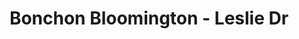 ---
layout: place
title: "Bonchon Bloomington - Leslie Dr"
permalink: /illinois/bloomington/bonchon-bloomington-leslie-dr.html
stateAbbr: IL
stateName: Illinois
cityName: Bloomington
place_id: ChIJS63N1wB7C4gRj_co_-NdxlE
photos:
  - name: >-
      places/ChIJS63N1wB7C4gRj_co_-NdxlE/photos/AeeoHcKd2kVcprnf-x7HDtTdF_3zswTqPeqjHDKKX8ggJXQljK8lMWBXbyyaFGuOk6Q_UBLDAvCP6e4aGmHFk3ROf2JMJDVVACH2sTyrmcYKmB9JsoEyzfZSjST8Ypv8cMJWlse65yeWmItfyWFKqpyYBmN9DcoJsGP0FhgBvvNVnuy51hqfX8tIeQN5OP79xIo56jZ6OJvDetbXYDUwjJjcqV-IT0usIgJUPNRxK_c2TTYVOkdJIV1-C7zHy7X0fXfkDl4P7uI0tBern5uCFUZlKMxUFGJRN1rXBau3Z3iMT3qpC6KNvScDAv-YJvRRjlHQspyJnj8eDGcikofv8LzmY2QWlE7x5I5HO8VP-r2XtfX3tNamqRIWRGS1Xoe38hLaasGTt0nKPda2ARJRENaOfnNYlL3aICT8d9lR3b1bdyrcL-y8
    widthPx: 4800
    heightPx: 3614
    authorAttributions:
      - displayName: Glenn Harbin
        uri: https://maps.google.com/maps/contrib/109712155117931764173
        photoUri: >-
          https://lh3.googleusercontent.com/a-/ALV-UjV0EF54C8VDV43tIJX5mTFFPhcgUkgjpNviw3eowk2JyiG8nYTZDw=s100-p-k-no-mo
    flagContentUri: >-
      https://www.google.com/local/imagery/report/?cb_client=maps_api_places.places_api&image_key=!1e10!2sCIHM0ogKEICAgICTn_m7iQE&hl=en-US
    googleMapsUri: >-
      https://www.google.com/maps/place//data=!3m4!1e2!3m2!1sCIHM0ogKEICAgICTn_m7iQE!2e10!4m2!3m1!1s0x880b7b00d7cdad4b:0x51c65de3ff28f78f
  - name: >-
      places/ChIJS63N1wB7C4gRj_co_-NdxlE/photos/AeeoHcJhw4Xw6QmkliMDzDiFZYKDDm5M4VBVR15LrgLuOxywjsMBDTs9Usr3_ZaVagFbvsyJ58UImQTNsKkAVBKwnwjr9MggvyTdmuHO44iy75GGfmKMVo-2TDw9UBxHu37uL8ex4k0o78Cjt6KkvFuSGGrIypYqV5M5UQlrXFmZ7eiDztwExOqVvdHcAdZoFbU6BvchVkiY9pjT0nkxAdffJGo5ur3tyXWWfCqm_XCUDfhzMh3eisbhUktI_DCq4RzFZ-DoHPKhrK9KhZlm8VN4qKBDr4-16M6V1USrzXPyvpfT8A
    widthPx: 800
    heightPx: 800
    authorAttributions:
      - displayName: Bonchon Bloomington - Leslie Dr
        uri: https://maps.google.com/maps/contrib/113927145781400154027
        photoUri: >-
          https://lh3.googleusercontent.com/a-/ALV-UjVJ0nWZgoI70cYnmP-vRxSj64JYc8M5uoG5_nH5dqJbcjCc6JZx=s100-p-k-no-mo
    flagContentUri: >-
      https://www.google.com/local/imagery/report/?cb_client=maps_api_places.places_api&image_key=!1e10!2sAF1QipOEy3PX8MAS3yGEWMFJI_U3OonWzrRWnlDa6qnB&hl=en-US
    googleMapsUri: >-
      https://www.google.com/maps/place//data=!3m4!1e2!3m2!1sAF1QipOEy3PX8MAS3yGEWMFJI_U3OonWzrRWnlDa6qnB!2e10!4m2!3m1!1s0x880b7b00d7cdad4b:0x51c65de3ff28f78f
  - name: >-
      places/ChIJS63N1wB7C4gRj_co_-NdxlE/photos/AeeoHcJ9EAkMgWPiBA3hC0BvQnWNfsee6xcybrNl44pQdGAxZd8Jo1-KqRY-2n7OuEOwc1WeCJPVCXtuk23UjPsS9HT4l8xAvCC-Q2XhbM_fB8F_hCvq6SEMnLeiDJKEbFCD1PmQ5ZKBzmfz4fbHYTorvGRgp14cczBH9auMrcPUfeQKCxWYxGngIIStGzciFBe4TXl-FO0KXUcm9EmuIfqJUUSqLCfHuMKcKVTIFJsgDgS-ryqI4NhYnkSafIHIqI9dwDtpbMpZoL8JVdjvV6GSjSvm1obBbTnPxtv2o2cutfxWQw
    widthPx: 1232
    heightPx: 693
    authorAttributions:
      - displayName: Bonchon Bloomington - Leslie Dr
        uri: https://maps.google.com/maps/contrib/113927145781400154027
        photoUri: >-
          https://lh3.googleusercontent.com/a-/ALV-UjVJ0nWZgoI70cYnmP-vRxSj64JYc8M5uoG5_nH5dqJbcjCc6JZx=s100-p-k-no-mo
    flagContentUri: >-
      https://www.google.com/local/imagery/report/?cb_client=maps_api_places.places_api&image_key=!1e10!2sAF1QipNceZ9Gghn5fC8dzhUs2Bc0q6SBIIll-RxG2B0t&hl=en-US
    googleMapsUri: >-
      https://www.google.com/maps/place//data=!3m4!1e2!3m2!1sAF1QipNceZ9Gghn5fC8dzhUs2Bc0q6SBIIll-RxG2B0t!2e10!4m2!3m1!1s0x880b7b00d7cdad4b:0x51c65de3ff28f78f
  - name: >-
      places/ChIJS63N1wB7C4gRj_co_-NdxlE/photos/AeeoHcJNzA8j7doEGC23lpbNZY2BNSDnxGgki7TO8dbKzvsrHtRgqkJLx_UqVdKcaTGjq7RRAmxRY5uxqeG16vUO3L11Qjbkig4hhYY0vpG3o9VQEYIIVyP6dgSEKZRFeq_dfS8ZAsA1aHQ42n66S7vndXyp4McnrBkXra3BLYCIKaHtbuBZ9mju9APbLDrarC4PbGeSNbUCSX2BusaCdPQj2z6dei-8_RcwNnwZ2xfscMPCqLZnKzbi44sRoLgPH8VjEv69kTA5E68iNbSMP309nS_9-fSvuk0Xl4iJnwDYFdI4DA
    widthPx: 800
    heightPx: 800
    authorAttributions:
      - displayName: Bonchon Bloomington - Leslie Dr
        uri: https://maps.google.com/maps/contrib/113927145781400154027
        photoUri: >-
          https://lh3.googleusercontent.com/a-/ALV-UjVJ0nWZgoI70cYnmP-vRxSj64JYc8M5uoG5_nH5dqJbcjCc6JZx=s100-p-k-no-mo
    flagContentUri: >-
      https://www.google.com/local/imagery/report/?cb_client=maps_api_places.places_api&image_key=!1e10!2sAF1QipOQuFVhnNGMH60Ky5Mj3OLp92tIKhSW9P3pI5xF&hl=en-US
    googleMapsUri: >-
      https://www.google.com/maps/place//data=!3m4!1e2!3m2!1sAF1QipOQuFVhnNGMH60Ky5Mj3OLp92tIKhSW9P3pI5xF!2e10!4m2!3m1!1s0x880b7b00d7cdad4b:0x51c65de3ff28f78f
  - name: >-
      places/ChIJS63N1wB7C4gRj_co_-NdxlE/photos/AeeoHcJDbW--eyb0LybAXduHJT6Qg4bJWwzEJ9OTJxVEyQkxs76eObl7_C8EvwnYfgFspICCMpYCLEtK1te8PJNd2bop88T_RZHYWcNxzLJcwMpW5O5deIEujxu1flaCMMTJN16BS5VaYhIwJ_Ji_VKwA5MGW9B9nQKHLvTTcmL-H9jZR6OHUQMbhcoZn4_NKxrAupulKSbfHSmrIzar_4ux_mDh3lYm-cHoknBpIBfOzLMeQ97ie0K7gI_sVLG0av_miDB6vY8ogoFEvRwjoWhb3lWP1P1VqZUMo4BNFw8zfP7CvQ
    widthPx: 800
    heightPx: 800
    authorAttributions:
      - displayName: Bonchon Bloomington - Leslie Dr
        uri: https://maps.google.com/maps/contrib/113927145781400154027
        photoUri: >-
          https://lh3.googleusercontent.com/a-/ALV-UjVJ0nWZgoI70cYnmP-vRxSj64JYc8M5uoG5_nH5dqJbcjCc6JZx=s100-p-k-no-mo
    flagContentUri: >-
      https://www.google.com/local/imagery/report/?cb_client=maps_api_places.places_api&image_key=!1e10!2sAF1QipN9Afnx3GmgY7frr3eQTahdLNEMY2pyiTG-g0bv&hl=en-US
    googleMapsUri: >-
      https://www.google.com/maps/place//data=!3m4!1e2!3m2!1sAF1QipN9Afnx3GmgY7frr3eQTahdLNEMY2pyiTG-g0bv!2e10!4m2!3m1!1s0x880b7b00d7cdad4b:0x51c65de3ff28f78f
  - name: >-
      places/ChIJS63N1wB7C4gRj_co_-NdxlE/photos/AeeoHcI5rbcyMPSdgrMSvcoLje3RqugEyLEZYSpOOT09a2CvSjemUYQvGAoJjpvXq5jO2fB3resAiFyHzi3SDoJcBrX6rtumDppxQkbOLbgY4JulIgCn68HfBpNW3V7dErLLfOqLqMmfOup0SppCYsD-tBO_z5esclvAFHjrsCt_2hOrkttw0ivUJbT22a6JxFaeti4xcf-Wu7b2SIku7Y9nQbpzZCAKxZEuOy2_U8cxAjYolDrkvn0Kzf0j73HeZLukhCgGWxWd3xNG1TO2L7f_fZ_z_3ej3ZomjdjAVOpd52VsZQ
    widthPx: 1600
    heightPx: 1067
    authorAttributions:
      - displayName: Bonchon Bloomington - Leslie Dr
        uri: https://maps.google.com/maps/contrib/113927145781400154027
        photoUri: >-
          https://lh3.googleusercontent.com/a-/ALV-UjVJ0nWZgoI70cYnmP-vRxSj64JYc8M5uoG5_nH5dqJbcjCc6JZx=s100-p-k-no-mo
    flagContentUri: >-
      https://www.google.com/local/imagery/report/?cb_client=maps_api_places.places_api&image_key=!1e10!2sAF1QipMtbufdpNtZWtwM0MNdOvkJt1Ygx3vNKbk6NJAu&hl=en-US
    googleMapsUri: >-
      https://www.google.com/maps/place//data=!3m4!1e2!3m2!1sAF1QipMtbufdpNtZWtwM0MNdOvkJt1Ygx3vNKbk6NJAu!2e10!4m2!3m1!1s0x880b7b00d7cdad4b:0x51c65de3ff28f78f
  - name: >-
      places/ChIJS63N1wB7C4gRj_co_-NdxlE/photos/AeeoHcLsXlJnK5nRY8GwVls91vzYdCliagq7zz6aHTvDYkCFWCqCM26ytmIoEFn5EjXwkJ8f1sQTFQ6s-B5uI-NNKekGV-6vhhtwzr44u2Q5iUiJeEdQEou0EXSDkF_nojJKdI7fUvpMO2rHDGCL8kFkgB6mjav0hCcylZrdaK7xhYa5Ouh9fjJicyFsjtu2EzsQhMsLDKUMJZLeojynnKmfLzg7GYUB-gAagizHiIZbE4ysATyXbJVTcuNC5QrmCcOJHOjhSdNvICHN4ilpJz2K7BglsXIBc52BsTtewn-SNa3RPQ
    widthPx: 800
    heightPx: 800
    authorAttributions:
      - displayName: Bonchon Bloomington - Leslie Dr
        uri: https://maps.google.com/maps/contrib/113927145781400154027
        photoUri: >-
          https://lh3.googleusercontent.com/a-/ALV-UjVJ0nWZgoI70cYnmP-vRxSj64JYc8M5uoG5_nH5dqJbcjCc6JZx=s100-p-k-no-mo
    flagContentUri: >-
      https://www.google.com/local/imagery/report/?cb_client=maps_api_places.places_api&image_key=!1e10!2sAF1QipMVHWarXK-DTDjID96eOUISyK3orvWW2VRyrHuD&hl=en-US
    googleMapsUri: >-
      https://www.google.com/maps/place//data=!3m4!1e2!3m2!1sAF1QipMVHWarXK-DTDjID96eOUISyK3orvWW2VRyrHuD!2e10!4m2!3m1!1s0x880b7b00d7cdad4b:0x51c65de3ff28f78f
  - name: >-
      places/ChIJS63N1wB7C4gRj_co_-NdxlE/photos/AeeoHcLy8tfE2TPD0-IxYWfxz8iuN1zBpXozYxcgpjo-Yg2PZ4RI38_OzAii0Ddp4JGeI5oW31-9RgSk8tQKn8TRvQ9AyBGPN2IxM7qpAcuRN1xPxhgR41AjH4CmwKaRAkVkwaBau0treMAXsr8A1PxOJjR1HFkP3JYSx1cMQbLID9lVwNdrtjRemo16NJZrSNxehlo6nuLBP5ElgUO0dgizvIp6eLdfCpqIe7zLQsKwBLykOTscwXKIAsaVdTT1siiUgOIGLr2dJ_NGfE1Ln52R050xvmBqXf8i-mVNXbRb7hM2hA
    widthPx: 800
    heightPx: 800
    authorAttributions:
      - displayName: Bonchon Bloomington - Leslie Dr
        uri: https://maps.google.com/maps/contrib/113927145781400154027
        photoUri: >-
          https://lh3.googleusercontent.com/a-/ALV-UjVJ0nWZgoI70cYnmP-vRxSj64JYc8M5uoG5_nH5dqJbcjCc6JZx=s100-p-k-no-mo
    flagContentUri: >-
      https://www.google.com/local/imagery/report/?cb_client=maps_api_places.places_api&image_key=!1e10!2sAF1QipOjUdG-RJ2gilleA7V_-Oglsv3ygQjcWrJHQ8Pa&hl=en-US
    googleMapsUri: >-
      https://www.google.com/maps/place//data=!3m4!1e2!3m2!1sAF1QipOjUdG-RJ2gilleA7V_-Oglsv3ygQjcWrJHQ8Pa!2e10!4m2!3m1!1s0x880b7b00d7cdad4b:0x51c65de3ff28f78f
  - name: >-
      places/ChIJS63N1wB7C4gRj_co_-NdxlE/photos/AeeoHcLOLI7DKR6CX7mYBRCvME0TwgSvf4ZkKBYPqAarwnX7QU5nOXJlK9uNr2gqSEyi3sli9Tb7r7rKwV_yr4CwhyGdYLsMniXuBD3i_sVL1OGHRXojzIhosJDRUpE--jJeM49A-dFP95GQ-e3Q-Sm8GQVOCVfEKec2hLM9Y44LBgTGxgkG_I0HhGFHs8YA4fR6OaQx2EkiX-FiCKjzNpK8iugHkuVoIYaFujf43ZnoqVh8BtR4vZ7OzpSPyD4A4NNZxXlEhDQWZ_1HYbPcbBo49WKfnssUnRF2carl5DZQ3EEcMA
    widthPx: 800
    heightPx: 800
    authorAttributions:
      - displayName: Bonchon Bloomington - Leslie Dr
        uri: https://maps.google.com/maps/contrib/113927145781400154027
        photoUri: >-
          https://lh3.googleusercontent.com/a-/ALV-UjVJ0nWZgoI70cYnmP-vRxSj64JYc8M5uoG5_nH5dqJbcjCc6JZx=s100-p-k-no-mo
    flagContentUri: >-
      https://www.google.com/local/imagery/report/?cb_client=maps_api_places.places_api&image_key=!1e10!2sAF1QipPnlPNvNKHfGfTa79yPJfW8f_MVojiWSNFXpX5K&hl=en-US
    googleMapsUri: >-
      https://www.google.com/maps/place//data=!3m4!1e2!3m2!1sAF1QipPnlPNvNKHfGfTa79yPJfW8f_MVojiWSNFXpX5K!2e10!4m2!3m1!1s0x880b7b00d7cdad4b:0x51c65de3ff28f78f
  - name: >-
      places/ChIJS63N1wB7C4gRj_co_-NdxlE/photos/AeeoHcIWf4Yg1yCHjXN894x2oIBCcHuNvfJdmevtLyWsWuDc7MzPq3EhjNz5B8FdIW6sojrQl6om-RuAZmkV8-pa2U6179Er4b-6QsVU9cjZajLu01FNzLwKAWZ3HJugHtqfmRKhbIkRH0Cwb46R0wLe4bqgoZIC-lQ0p1qGvxcy4nLYmH3cBVmMEz7cOvkaJ70Qm6n24YQLaoUj0JyUMqYAx743gmG_r7ykBLH6oTTfTrkCS4hGo6pyZTMvl35PrGLYdk4ESeWRxricYcGma2grpVxhC2XZbPUp7RrY5XqiFxXKLQ
    widthPx: 800
    heightPx: 800
    authorAttributions:
      - displayName: Bonchon Bloomington - Leslie Dr
        uri: https://maps.google.com/maps/contrib/113927145781400154027
        photoUri: >-
          https://lh3.googleusercontent.com/a-/ALV-UjVJ0nWZgoI70cYnmP-vRxSj64JYc8M5uoG5_nH5dqJbcjCc6JZx=s100-p-k-no-mo
    flagContentUri: >-
      https://www.google.com/local/imagery/report/?cb_client=maps_api_places.places_api&image_key=!1e10!2sAF1QipMoKopQLCctJMFsB31UTfYEe927vXCnLxQPul0v&hl=en-US
    googleMapsUri: >-
      https://www.google.com/maps/place//data=!3m4!1e2!3m2!1sAF1QipMoKopQLCctJMFsB31UTfYEe927vXCnLxQPul0v!2e10!4m2!3m1!1s0x880b7b00d7cdad4b:0x51c65de3ff28f78f
address: 1413 Leslie Dr, Bloomington, IL 61704, USA
street: 1413 Leslie Dr
city: Bloomington
state: IL
zip: '61704'
country: USA
neighborhood: null
latitude: '40.501253'
longitude: '-88.903584'
accessibility_options:
  wheelchairAccessibleParking: true
  wheelchairAccessibleEntrance: true
  wheelchairAccessibleRestroom: true
  wheelchairAccessibleSeating: true
business_status: OPERATIONAL
name: Bonchon Bloomington - Leslie Dr
google_maps_links:
  directionsUri: >-
    https://www.google.com/maps/dir//''/data=!4m7!4m6!1m1!4e2!1m2!1m1!1s0x880b7b00d7cdad4b:0x51c65de3ff28f78f!3e0
  placeUri: https://maps.google.com/?cid=5892500396280706959
  writeAReviewUri: >-
    https://www.google.com/maps/place//data=!4m3!3m2!1s0x880b7b00d7cdad4b:0x51c65de3ff28f78f!12e1
  reviewsUri: >-
    https://www.google.com/maps/place//data=!4m4!3m3!1s0x880b7b00d7cdad4b:0x51c65de3ff28f78f!9m1!1b1
  photosUri: >-
    https://www.google.com/maps/place//data=!4m3!3m2!1s0x880b7b00d7cdad4b:0x51c65de3ff28f78f!10e5
primary_type: Asian Restaurant
opening_hours:
  regular: null
  current: null
secondary_opening_hours:
  regular:
    weekdayDescriptions: null
    type: null
  current:
    weekdayDescriptions: null
    type: null
phone: null
price_level: null
price_range: null
rating: null
rating_count: 0
website: null
description: null
reviews: null
parking_options: null
payment_options: null
allow_dogs: null
curbside_pickup: null
delivery: null
dine_in: null
good_for_children: null
good_for_groups: null
good_for_sports: null
live_music: null
menu_for_children: null
outdoor_seating: null
reservable: null
restroom: null
serves_beer: null
serves_breakfast: null
serves_brunch: null
serves_cocktails: null
serves_coffee: null
serves_dinner: null
serves_dessert: null
serves_lunch: null
serves_vegetarian_food: null
serves_wine: null
takeout: null

---